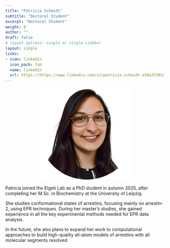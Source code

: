 ```yaml
---
title: "Patricia Schmidt"
subtitle: "Doctoral Student"
excerpt: "Doctoral Student"
weight: 8
author: ""
draft: false
# layout options: single or single-sidebar
layout: single
links:
- icon: linkedin
  icon_pack: fab
  name: linkedin
  url: https://https://www.linkedin.com/in/patricia-schmidt-a30a37383/
---
```

<center>
<img src="featured.jpg" alt="Julia" style="width:290px;height:290px;"> 
</center>

Patricia joined the Elgeti Lab as a PhD student in autumn 2025, after completing her M.Sc. in Biochemistry at the University of Leipzig.

She studies conformational states of arrestins, focusing mainly on arrestin-2, using EPR techniques. During her master’s studies, she gained experience in all the key experimental methods needed for EPR data analysis. 

In the future, she also plans to expand her work to computational approaches to build high-quality all-atom models of arrestins with all molecular segments resolved.
